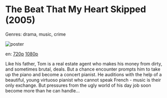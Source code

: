 # The Beat That My Heart Skipped (2005)

Genres: drama, music, crime

![poster](http://image.tmdb.org/t/p/w500/47zfk5IIrbupXbw6DFay25vY1cR.jpg)

en:
  [720p](magnet:?xt=urn:btih:655BBA7E7CC62903166FA9F50D11C25C285598DC&tr=udp://glotorrents.pw:6969/announce&tr=udp://tracker.opentrackr.org:1337/announce&tr=udp://torrent.gresille.org:80/announce&tr=udp://tracker.openbittorrent.com:80&tr=udp://tracker.coppersurfer.tk:6969&tr=udp://tracker.leechers-paradise.org:6969&tr=udp://p4p.arenabg.ch:1337&tr=udp://tracker.internetwarriors.net:1337)
  [1080p](magnet:?xt=urn:btih:9FBF280382EF65E8E544B34E7F25632DB482FB05&tr=udp://glotorrents.pw:6969/announce&tr=udp://tracker.opentrackr.org:1337/announce&tr=udp://torrent.gresille.org:80/announce&tr=udp://tracker.openbittorrent.com:80&tr=udp://tracker.coppersurfer.tk:6969&tr=udp://tracker.leechers-paradise.org:6969&tr=udp://p4p.arenabg.ch:1337&tr=udp://tracker.internetwarriors.net:1337)
  


Like his father, Tom is a real estate agent who makes his money from dirty, and sometimes brutal, deals. But a chance encounter prompts him to take up the piano and become a concert pianist. He auditions with the help of a beautiful, young virtuoso pianist who cannot speak French - music is their only exchange. But pressures from the ugly world of his day job soon become more than he can handle...